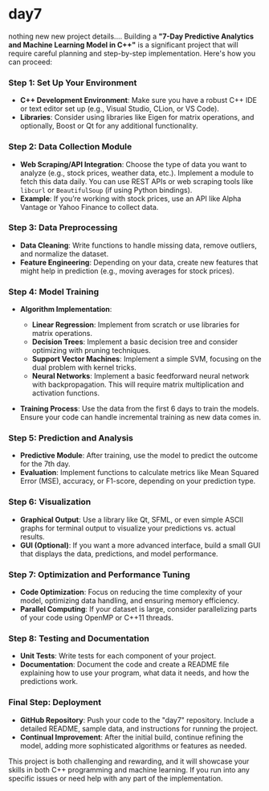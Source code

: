 # day7
nothing new
new project details....
Building a **"7-Day Predictive Analytics and Machine Learning Model in C++"** is a significant project that will require careful planning and step-by-step implementation. Here's how you can proceed:

### Step 1: Set Up Your Environment
- **C++ Development Environment**: Make sure you have a robust C++ IDE or text editor set up (e.g., Visual Studio, CLion, or VS Code).
- **Libraries**: Consider using libraries like Eigen for matrix operations, and optionally, Boost or Qt for any additional functionality.

### Step 2: Data Collection Module
- **Web Scraping/API Integration**: Choose the type of data you want to analyze (e.g., stock prices, weather data, etc.). Implement a module to fetch this data daily. You can use REST APIs or web scraping tools like `libcurl` or `BeautifulSoup` (if using Python bindings).
- **Example**: If you’re working with stock prices, use an API like Alpha Vantage or Yahoo Finance to collect data.

### Step 3: Data Preprocessing
- **Data Cleaning**: Write functions to handle missing data, remove outliers, and normalize the dataset.
- **Feature Engineering**: Depending on your data, create new features that might help in prediction (e.g., moving averages for stock prices).

### Step 4: Model Training
- **Algorithm Implementation**:
  - **Linear Regression**: Implement from scratch or use libraries for matrix operations.
  - **Decision Trees**: Implement a basic decision tree and consider optimizing with pruning techniques.
  - **Support Vector Machines**: Implement a simple SVM, focusing on the dual problem with kernel tricks.
  - **Neural Networks**: Implement a basic feedforward neural network with backpropagation. This will require matrix multiplication and activation functions.

- **Training Process**: Use the data from the first 6 days to train the models. Ensure your code can handle incremental training as new data comes in.

### Step 5: Prediction and Analysis
- **Predictive Module**: After training, use the model to predict the outcome for the 7th day.
- **Evaluation**: Implement functions to calculate metrics like Mean Squared Error (MSE), accuracy, or F1-score, depending on your prediction type.

### Step 6: Visualization
- **Graphical Output**: Use a library like Qt, SFML, or even simple ASCII graphs for terminal output to visualize your predictions vs. actual results.
- **GUI (Optional)**: If you want a more advanced interface, build a small GUI that displays the data, predictions, and model performance.

### Step 7: Optimization and Performance Tuning
- **Code Optimization**: Focus on reducing the time complexity of your model, optimizing data handling, and ensuring memory efficiency.
- **Parallel Computing**: If your dataset is large, consider parallelizing parts of your code using OpenMP or C++11 threads.

### Step 8: Testing and Documentation
- **Unit Tests**: Write tests for each component of your project.
- **Documentation**: Document the code and create a README file explaining how to use your program, what data it needs, and how the predictions work.

### Final Step: Deployment
- **GitHub Repository**: Push your code to the "day7" repository. Include a detailed README, sample data, and instructions for running the project.
- **Continual Improvement**: After the initial build, continue refining the model, adding more sophisticated algorithms or features as needed.

This project is both challenging and rewarding, and it will showcase your skills in both C++ programming and machine learning. If you run into any specific issues or need help with any part of the implementation.
